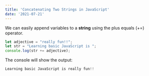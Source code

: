 ```yaml
---
title: 'Concatenating Two Strings in JavaScript'
date: '2021-07-21'
---
```


We can easily append variables to a **string** using the plus equals (+=) operator.
```js
let adjective = "really fun!!";
let str = "Learning basic JavaScript is ";
console.log(str += adjective);
```
The console will show the output:
```js
Learning basic JavaScript is really fun!!
```